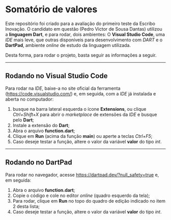 # Somatório de valores

Este repositório foi criado para a avaliação do primeiro teste da Escribo Inovação.
O candidato em questão (Pedro Victor de Sousa Dantas) utilizou a **linguagem Dart**, 
e para rodar, dois ambientes: O **Visual Studio Code**, uma *IDE* mais leve, que outras
 disponíveis para desenvolvimento com *DART* e o **DartPad**, ambiente *online* de 
 estudo da linguagem utilizada.

Desta forma, para rodar o projeto, basta seguir as informações a seguir.

---

## Rodando no Visual Studio Code

Para rodar na *IDE*, baixe-a no site oficial da ferramenta (https://code.visualstudio.com/) 
e, em seguida, com a *IDE* já instalada e aberta no computador: 
1. busque na barra lateral esquerda o ícone **Extensions**, ou clique *Ctrl+Shift+X* para abrir o *marketplace* de 
extensões da *IDE* e busque pelo **Dart**; 
2. Instale a extensão do **Dart**;
3. Abra o arquivo **function.dart**;
4. Clique em **Run** (acima da função **main**) ou aperte a teclas *Ctrl+F5*;
5. Caso deseje testar a função, altere o valor da variável **valor** do tipo *int*.

---

## Rodando no DartPad
Para rodar no navegador, acesse https://dartpad.dev/?null_safety=true e, em seguida:
1. Abra o arquivo **function.dart**;
2. Copie o código e cole no editor *online* (quadro esquerdo da tela);
3. Para rodar, clique em **Run** no topo do quadro de edição indicado no item 2 desta lista;
4. Caso deseje testar a função, altere o valor da variável **valor** do tipo *int*.
